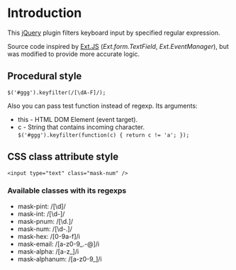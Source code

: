 # Introduction

This [jQuery](http://jquery.com/) plugin filters keyboard input by specified regular expression.

Source code inspired by [Ext.JS](http://www.sencha.com/products/extjs/) (*Ext.form.TextField*, *Ext.EventManager*), but was modified to provide more accurate logic.

## Procedural style

`$('#ggg').keyfilter(/[\dA-F]/);`

Also you can pass test function instead of regexp. Its arguments:
* this - HTML DOM Element (event target).
* c - String that contains incoming character.
`$('#ggg').keyfilter(function(c) { return c != 'a'; });`

## CSS class attribute style

`<input type="text" class="mask-num" />`

### Available classes with its regexps

* mask-pint: /[\d]/
* mask-int: /[\d\-]/
* mask-pnum: /[\d\.]/
* mask-num: /[\d\-\.]/
* mask-hex: /[0-9a-f]/i
* mask-email: /[a-z0-9_\.\-@]/i
* mask-alpha: /[a-z_]/i
* mask-alphanum: /[a-z0-9_]/i

